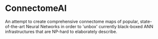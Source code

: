 # ConnectomeAI
An attempt to create comprehensive connectome maps of popular, state-of-the-art Neural Networks
in order to 'unbox' currently black-boxed ANN infrastructures that are NP-hard to elaborately describe.


